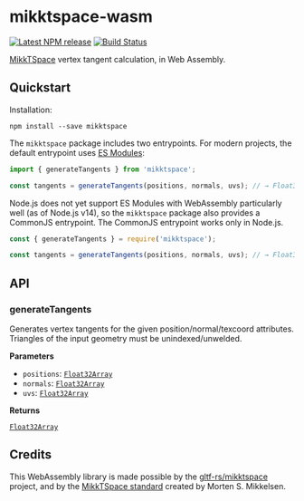 # mikktspace-wasm

[![Latest NPM release](https://img.shields.io/npm/v/mikktspace.svg)](https://www.npmjs.com/package/mikktspace)
[![Build Status](https://github.com/donmccurdy/mikktspace-wasm/workflows/build/badge.svg?branch=main&event=push)](https://github.com/donmccurdy/mikktspace-wasm/actions?query=workflow%3Abuild)

[MikkTSpace](http://www.mikktspace.com/) vertex tangent calculation, in Web Assembly.

## Quickstart

Installation:

```
npm install --save mikktspace
```

The `mikktspace` package includes two entrypoints. For modern projects, the default entrypoint uses
[ES Modules](https://eloquentjavascript.net/10_modules.html#h_hF2FmOVxw7):

```js
import { generateTangents } from 'mikktspace';

const tangents = generateTangents(positions, normals, uvs); // → Float32Array
```

Node.js does not yet support ES Modules with WebAssembly particularly well (as of Node.js v14), so the `mikktspace`
package also provides a CommonJS entrypoint. The CommonJS entrypoint works only in Node.js.

```js
const { generateTangents } = require('mikktspace');

const tangents = generateTangents(positions, normals, uvs); // → Float32Array
```

## API

### generateTangents

Generates vertex tangents for the given position/normal/texcoord attributes. Triangles of the
input geometry must be unindexed/unwelded.

**Parameters**

-   `positions`: [`Float32Array`][1]
-   `normals`: [`Float32Array`][1]
-   `uvs`: [`Float32Array`][1]

**Returns**

[`Float32Array`][1]

[1]: https://developer.mozilla.org/en-US/docs/Web/JavaScript/Reference/Global_Objects/Float32Array

## Credits

This WebAssembly library is made possible by the [gltf-rs/mikktspace](https://github.com/gltf-rs/mikktspace)
project, and by the [MikkTSpace standard](http://www.mikktspace.com/) created by Morten S. Mikkelsen.
